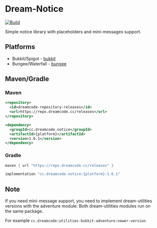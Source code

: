 # Dream-Notice
[![Build](https://github.com/DreamPoland/dream-notice/actions/workflows/gradle.yml/badge.svg)](https://github.com/DreamPoland/dream-notice/actions/workflows/gradle.yml)

Simple notice library with placeholders and mini-messages support.

## Platforms

- Bukkit/Spigot - [bukkit](https://github.com/DreamPoland/dream-notice/tree/master/bukkit)
- Bungee/Waterfall - [bungee](https://github.com/DreamPoland/dream-notice/tree/master/bungee)

## Maven/Gradle

### Maven
```xml
<repository>
  <id>dreamcode-repository-releases</id>
  <url>https://repo.dreamcode.cc/releases</url>
</repository>
```

```xml
<dependency>
  <groupId>cc.dreamcode.notice</groupId>
  <artifactId>{platform}</artifactId>
  <version>1.6.1</version>
</dependency>
```

### Gradle
```groovy
maven { url "https://repo.dreamcode.cc/releases" }
```

```groovy
implementation "cc.dreamcode.notice:{platform}:1.6.1"
```

## Note

If you need mini-message support, you need to implement dream-utilities versions with the adventure module. Both dream-utilities modules run on the same package.

For example `cc.dreamcode:utilities-bukkit-adventure:newer-version`
